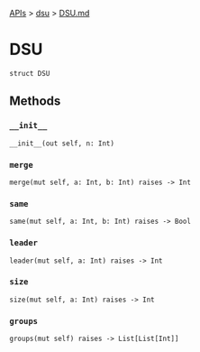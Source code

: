 [APIs](../index.md) > [dsu](./index.md) > [DSU.md]()

# DSU

```
struct DSU
```

## Methods

### `__init__`

```
__init__(out self, n: Int)
```

### `merge`

```
merge(mut self, a: Int, b: Int) raises -> Int
```

### `same`

```
same(mut self, a: Int, b: Int) raises -> Bool
```

### `leader`

```
leader(mut self, a: Int) raises -> Int
```

### `size`

```
size(mut self, a: Int) raises -> Int
```

### `groups`

```
groups(mut self) raises -> List[List[Int]]
```
